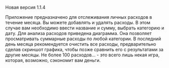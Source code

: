 Новая версия 1.1.4

Приложение предназначено для отслеживания личных расходов в течение месяца.
Вы можете добавлять и удалять расходы. В этом случае вам необходимо ввести название и сумму, выбрать категорию и дату.
Для анализа расходов приведена диаграмма. Она позволяет просматривать суммарные расходы по любой категории. 
В последний день месяца рекомендуется очистить все расходы, предварительно сделав скриншот графика, чтобы позже сравнить его с результатами за другие месяцы.
Не более 100 расходов... - это всего лишь некая игра, которая, возможно, сэкономит вам деньги.
